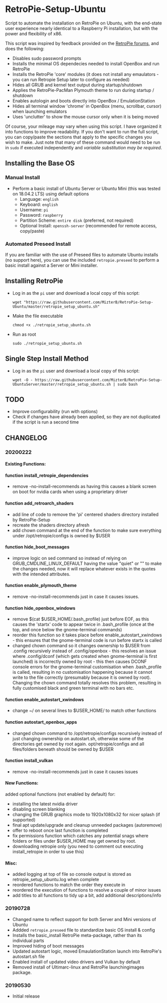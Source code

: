 # RetroPie-Setup-Ubuntu
Script to automate the installation on RetroPie on Ubuntu, with the end-state user experience nearly identical to a Raspberry Pi installation, but with the power and flexibility of x86.

This script was inspired by feedback provided on the [RetroPie forums](https://retropie.org.uk/forum/topic/18810/retropie-installation-on-ubuntu-server-x64-18-04-1), and does the following:
- Disables sudo password prompts
- Installs the minimal OS dependecies needed to install OpenBox and run RetroPie
- Installs the RetroPie 'core' modules (it does not install any emaulators - you can run Retropie Setup later to configure as needed)
- Hides all GRUB and kernel text output during startup/shutdown
- Applies the RetroPie-PacMan Plymouth theme to run during startup / shutdown
- Enables autologin and boots directly into OpenBox / EmulationStation
- Hides all terminal window 'chrome' in OpenBox (menu, scrollbar, cursor) when launching emulators
- Uses 'unclutter' to show the mouse cursor only when it is being moved

Of course, your mileage may vary when using this script.  I have organized it into functions to improve readability.  If you don't want to run the full script, you can copy/paste the sections that apply to the specific changes you wish to make.  Just note that many of these command would need to be run in `sudo` if executed independently and *variable substitution may be required*.

## Installing the Base OS
### Manual Install
- Perform a basic install of Ubuntu Server or Ubuntu Mini (this was tested on 18.04.2 LTS) using default options
  - Language: `english`
  - Keyboard: `english`
  - Username: `pi` 
  - Password: `raspberry`
  - Partition Scheme: `entire disk` (preferred, not required)
  - Optional Install: `openssh-server` (recommended for remote access, copy/paste)
### Automated Preseed Install
If you are familiar with the use of Preseed files to automate Ubuntu installs (no support here), you can use the included `retropie.preseed` to perform a basic install against a Server or Mini installer.

## Installing RetroPie
- Log in as the `pi` user and download a local copy of this script:
  
  `wget "https://raw.githubusercontent.com/MizterB/RetroPie-Setup-Ubuntu/master/retropie_setup_ubuntu.sh"`

- Make the file executable
  
  `chmod +x ./retropie_setup_ubuntu.sh`

- Run as root
  
  `sudo ./retropie_setup_ubuntu.sh`


## Single Step Install Method
- Log in as the `pi` user and download a local copy of this script:
  
  `wget -O - https://raw.githubusercontent.com/MizterB/RetroPie-Setup-UbuntuServer/master/retropie_setup_ubuntu.sh | sudo bash`

## TODO
- Improve configurability (run with options)
- Check if changes have already been applied, so they are not duplicated if the script is run a second time

## CHANGELOG
### 20200222
#### Existing Functions:
#### function install_retropie_dependencies
- remove -no-install-recommends as having this causes a blank screen on boot for nvidia cards when using a proprietary driver
#### function add_retroarch_shaders
- add line of code to remove the 'pi' centered shaders directory installed by RetroPie-Setup
- recreate the shaders directory afresh
- add chown command at the end of the function to make sure everything under /opt/retropie/configs is owned by $USER
#### function hide_boot_messages
- improve logic on sed command so instead of relying on GRUB_CMDLINE_LINUX_DEFAULT having the value "quiet" or "" to make the changes needed, now it will replace whatever exists in the quotes with the intended attributes.
#### function enable_plymouth_theme
- remove -no-install-recommends just in case it causes issues.
#### function hide_openbox_windows
- remove $(cat $USER_HOME/.bash_profile) just before EOF, as this causes the 'startx' code to appear twice in .bash_profile (once at the top, and once below the gnome-terminal commands)
- reorder this function so it takes place before enable_autostart_xwindows - this ensures that the gnome-terminal code is run before startx is called
- changed chown command so it changes ownership to $USER from .config recursively instead of .config/openbox - this resolves an issue where .config/dconf (which gets created when gnome-terminal is first launched) is incorrectly owned by root - this then causes DCONF console errors for the gnome-terminal customisation when .bash_profile is called, resulting in no customisation happening because it cannot write to the file correctly (presumably because it is owned by root). Changing the chown command totally resolves this problem, resulting in fully customised black and green terminal with no bars etc.
#### function enable_autostart_xwindows
- change ~/ on several lines to $USER_HOME/ to match other functions
#### function autostart_openbox_apps
- changed chown command to /opt/retropie/configs recursively instead of just changing ownership on autostart.sh, otherwise some of the directories get owned by root again. opt/retropie/configs and all files/folders beneath should be owned by $USER
#### function install_vulkan
- remove -no-install-recommends just in case it causes issues
#### New Functions:
added optional functions (not enabled by default) for:
- installing the latest nvidia driver
- disabling screen blanking
- changing the GRUB graphics mode to 1920x1080x32 for nicer splash (if supported)
- final apt update/upgrade and cleanup unneeded packages (autoremove)
- offer to reboot once last function is completed
- fix permissions function which catches any potential snags where folders or files under $USER_HOME may get owned by root.
- downloading retropie only (you need to comment out executing install_retropie in order to use this)
#### Misc:
- added logging at top of file so console output is stored as retropie_setup_ubuntu.log when complete
- reordered functions to match the order they execute in
- reordered the execution of functions to resolve a couple of minor issues
- add titles to all functions to tidy up a bit, add additional descriptions/info

### 20190728
- Changed name to reflect support for both Server and Mini versions of Ubuntu
- Addded `retropie.preseed` file to standardize basic OS install & config
- Installs the basic_install RetroPie meta-package, rather than its individual parts
- Improved hiding of boot messages
- Updated autostart logic, moved EmaulationStation launch into RetroPie's autostart.sh file
- Enabled install of updated video drivers and Vulkan by default
- Removed install of Ultimarc-linux and RetroPie launchingimages package.

### 20190530
- Initial release
